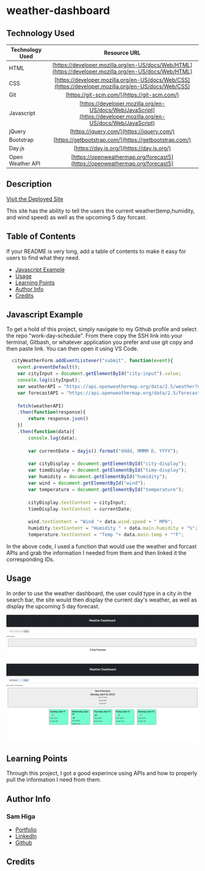 # weather-dashboard

## Technology Used 

| Technology Used         | Resource URL           | 
| ------------- |:-------------:| 
| HTML    | [https://developer.mozilla.org/en-US/docs/Web/HTML](https://developer.mozilla.org/en-US/docs/Web/HTML) | 
| CSS     | [https://developer.mozilla.org/en-US/docs/Web/CSS](https://developer.mozilla.org/en-US/docs/Web/CSS)      |   
| Git | [https://git-scm.com/](https://git-scm.com/)     | 
| Javascript | [https://developer.mozilla.org/en-US/docs/Web/JavaScript](https://developer.mozilla.org/en-US/docs/Web/JavaScript)   |
| jQuery | [https://jquery.com/](https://jquery.com/)   |
| Bootstrap | [https://getbootstrap.com/](https://getbootstrap.com/)   |
| Day.js | [https://day.js.org/](https://day.js.org/)   |
| Open Weather API | [https://openweathermap.org/forecast5](https://openweathermap.org/forecast5)   |



## Description 

[Visit the Deployed Site](https://samhiga.github.io/weather-dashboard/)

This site has the ability to tell the users the current weather(temp,humidity, and wind speed) as well as the upcoming 5 day forcast.




## Table of Contents 

If your README is very long, add a table of contents to make it easy for users to find what they need.

* [Javascript Example](#javascript-example)
* [Usage](#usage)
* [Learning Points](#learning-points)
* [Author Info](#author-info)
* [Credits](#credits)



## Javascript Example

To get a hold of this project, simply navigate to my Github profile and select the repo "work-day-schedule". From there copy the SSH link into your terminal, Gitbash, or whatever application you prefer and use git copy and then paste link. You can then open it using VS Code.


```javascript
  cityWeatherForm.addEventListener("submit", function(event){
    event.preventDefault();
    var cityInput = document.getElementById("city-input").value;
    console.log(cityInput);
    var weatherAPI = "https://api.openweathermap.org/data/2.5/weather?q="+cityInput+"&appid=ad7da4caf04d6e1954be62c0bd33ba95&units=imperial";
    var forecastAPI = "https://api.openweathermap.org/data/2.5/forecast?q="+cityInput+"&appid=ad7da4caf04d6e1954be62c0bd33ba95&units=imperial";

    fetch(weatherAPI)
    .then(function(response){
        return response.json()
    })
    .then(function(data){
        console.log(data);

        var currentDate = dayjs().format("dddd, MMMM D, YYYY");

        var cityDisplay = document.getElementById("city-display");
        var timeDisplay = document.getElementById("time-display");
        var humidity = document.getElementById("humidity");
        var wind = document.getElementById("wind");
        var temperature = document.getElementById("temperature");

        cityDisplay.textContent = cityInput;
        timeDisplay.textContent = currentDate;

        wind.textContent = "Wind "+ data.wind.speed + " MPH";
        humidity.textContent = "Humidity " + data.main.humidity + "%";
        temperature.textContent = "Temp "+ data.main.temp + "°F";
```

In the above code, I used a function that would use the weather and forcast APIs and grab the information I needed from them and then linked it the corresponding IDs.


## Usage 

In order to use the weather dashboard, the user could type in a city in the search bar, the site would then display the current day's weather, as well as display the upcoming 5 day forecast.  


![Landing Page](./assets/Screen%20Shot%202023-04-10%20at%206.32.30%20PM.png)
![Weather Display](./assets/Screen%20Shot%202023-04-10%20at%206.32.52%20PM.png)



## Learning Points 


Through this project, I got a good experince using APIs and how to properly pull the information I need from them.


## Author Info


### Sam Higa 


* [Portfolio](https://samhiga.github.io/my-portfolio/)
* [LinkedIn](https://www.linkedin.com/in/sam-higa-b887b9209/)
* [Github](https://github.com/samhiga)



## Credits


